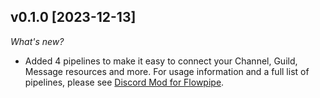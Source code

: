 ## v0.1.0 [2023-12-13]

_What's new?_

- Added 4 pipelines to make it easy to connect your Channel, Guild, Message resources and more. For usage information and a full list of pipelines, please see [Discord Mod for Flowpipe](https://hub.flowpipe.io/mods/turbot/discord).
